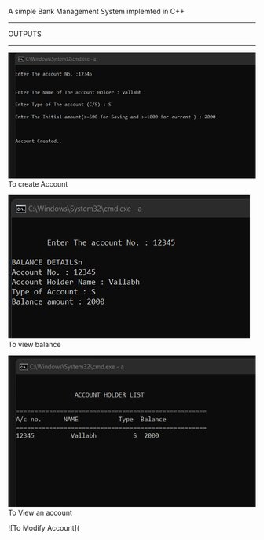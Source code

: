 A simple Bank Management System implemted in C++
_________________________________________________________________________________________________________________________________________________
OUTPUTS
_________________________________________________________________________________________________________________________________________________
![To create Account](https://github.com/va1labh/BankMgmtSystem/blob/main/CreateAc.png)
To create Account

![To view balance](https://github.com/va1labh/BankMgmtSystem/blob/main/BalanceDetails.png)
To view balance

![To view the Account List](https://github.com/va1labh/BankMgmtSystem/blob/main/AccList.png)
To View an account

![To Modify Account](

